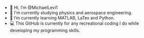 - 👋 Hi, I’m @MichaelLevi1
- 👀 I'm currently studying physics and aerospace engineering.
- 🌱 I’m currently learning MATLAB, LaTex and Python.
- 💻 This GitHub is currently for any recreational coding I do while developing my programming skills.

<!---
MichaelLevi1/MichaelLevi1 is a ✨ special ✨ repository because its `README.md` (this file) appears on your GitHub profile.
You can click the Preview link to take a look at your changes.
--->
